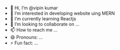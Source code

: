 - 👋 Hi, I’m @vipin kumar
- 👀 I’m interested in developing website uing MERN 
- 🌱 I’m currently learning  Reactjs
- 💞️ I’m looking to collaborate on ...
- 📫 How to reach me ...
- 😄 Pronouns: ...
- ⚡ Fun fact: ...

<!---
vipinmememon/vipinmememon is a ✨ special ✨ repository because its `README.md` (this file) appears on your GitHub profile.
You can click the Preview link to take a look at your changes.
--->
